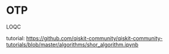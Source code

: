 # OTP
LOQC

tutorial: https://github.com/qiskit-community/qiskit-community-tutorials/blob/master/algorithms/shor_algorithm.ipynb 
